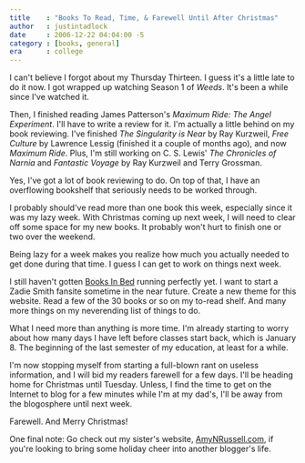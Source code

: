 ```yaml
---
title    : "Books To Read, Time, & Farewell Until After Christmas"
author   : justintadlock
date     : 2006-12-22 04:04:00 -5
category : [books, general]
era      : college
---
```


I can't believe I forgot about my Thursday Thirteen.  I guess it's a little late to do it now.  I got wrapped up watching Season 1 of <i> Weeds</i>.  It's been a while since I've watched it.

Then, I finished reading James Patterson's <i> Maximum Ride: The Angel Experiment</i>.  I'll have to write a review for it.  I'm actually a little behind on my book reviewing.  I've finished <i> The Singularity is Near</i> by Ray Kurzweil, <i> Free Culture</i> by Lawrence Lessig (finished it a couple of months ago), and now <i> Maximum Ride</i>.  Plus, I'm still working on C. S. Lewis' <i> The Chronicles of Narnia</i> and <i> Fantastic Voyage</i> by Ray Kurzweil and Terry Grossman.

Yes, I've got a lot of book reviewing to do.  On top of that, I have an overflowing bookshelf that seriously needs to be worked through.

I probably should've read more than one book this week, especially since it was my lazy week.  With Christmas coming up next week, I will need to clear off some space for my new books.  It probably won't hurt to finish one or two over the weekend.

Being lazy for a week makes you realize how much you actually needed to get done during that time.  I guess I can get to work on things next week.

I still haven't gotten <a href="http://booksinbed.com" title="Books In Bed" rel="external"> Books In Bed</a> running perfectly yet.  I want to start a Zadie Smith fansite sometime in the near future.  Create a new theme for this website.  Read a few of the 30 books or so on my to-read shelf.  And many more things on my neverending list of things to do.

What I need more than anything is more time.  I'm already starting to worry about how many days I have left before classes start back, which is January 8. The beginning of the last semester of my education, at least for a while.

I'm now stopping myself from starting a full-blown rant on useless information, and I will bid my readers farewell for a few days.  I'll be heading home for Christmas until Tuesday.  Unless, I find the time to get on the Internet to blog for a few minutes while I'm at my dad's, I'll be away from the blogosphere until next week.

Farewell.  And Merry Christmas!

One final note:  Go check out my sister's website, <a href="http://amynrussell.com" title="Amy N. Russell" rel="external"> AmyNRussell.com</a>, if you're looking to bring some holiday cheer into another blogger's life.
